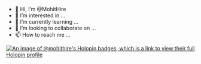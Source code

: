 - 👋 Hi, I’m @MohitHire
- 👀 I’m interested in ...
- 🌱 I’m currently learning ...
- 💞️ I’m looking to collaborate on ...
- 📫 How to reach me ...

<!---
MohitHire/MohitHire is a ✨ special ✨ repository because its `README.md` (this file) appears on your GitHub profile.
You can click the Preview link to take a look at your changes.
--->
[![An image of @mohithire's Holopin badges, which is a link to view their full Holopin profile](https://holopin.me/mohithire)](https://holopin.io/@mohithire)
